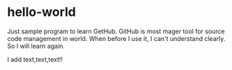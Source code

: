 # hello-world
Just sample program to learn GetHub.
GitHub is most mager tool for source code management in world.
When before I use it, I can't understand clearly. So I will learn again.

I add text,text,text!!
